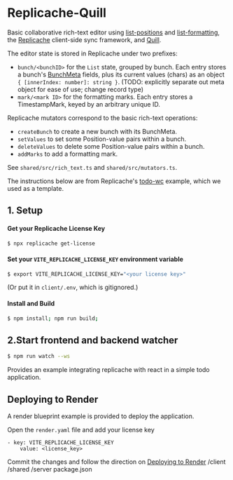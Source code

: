 # Replicache-Quill

Basic collaborative rich-text editor using [list-positions](https://github.com/mweidner037/list-positions#readme) and [list-formatting](https://github.com/mweidner037/list-formatting#readme), the [Replicache](https://replicache.dev/) client-side sync framework, and [Quill](https://quilljs.com/).

The editor state is stored in Replicache under two prefixes:

- `bunch/<bunchID>` for the `List` state, grouped by bunch. Each entry stores a bunch's [BunchMeta](https://github.com/mweidner037/list-positions#managing-metadata) fields, plus its current values (chars) as an object `{ [innerIndex: number]: string }`. (TODO: explicitly separate out meta object for ease of use; change record type)
- `mark/<mark ID>` for the formatting marks. Each entry stores a TimestampMark, keyed by an arbitrary unique ID.

Replicache mutators correspond to the basic rich-text operations:

- `createBunch` to create a new bunch with its BunchMeta.
- `setValues` to set some Position-value pairs within a bunch.
- `deleteValues` to delete some Position-value pairs within a bunch.
- `addMarks` to add a formatting mark.

See `shared/src/rich_text.ts` and `shared/src/mutators.ts`.

The instructions below are from Replicache's [todo-wc](https://github.com/rocicorp/todo-wc) example, which we used as a template.

## 1. Setup

#### Get your Replicache License Key

```bash
$ npx replicache get-license
```

#### Set your `VITE_REPLICACHE_LICENSE_KEY` environment variable

```bash
$ export VITE_REPLICACHE_LICENSE_KEY="<your license key>"
```

(Or put it in `client/.env`, which is gitignored.)

#### Install and Build

```bash
$ npm install; npm run build;
```

## 2.Start frontend and backend watcher

```bash
$ npm run watch --ws
```

Provides an example integrating replicache with react in a simple todo application.

## Deploying to Render

A render blueprint example is provided to deploy the application.

Open the `render.yaml` file and add your license key

```
- key: VITE_REPLICACHE_LICENSE_KEY
    value: <license_key>
```

Commit the changes and follow the direction on [Deploying to Render](https://doc.replicache.dev/deploy-render)
/client
/shared
/server
package.json
